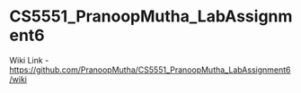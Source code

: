 # CS5551_PranoopMutha_LabAssignment6

Wiki Link - https://github.com/PranoopMutha/CS5551_PranoopMutha_LabAssignment6/wiki